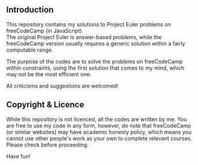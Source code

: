 ## Introduction
This repository contains my solutions to Project Euler problems on freeCodeCamp (in JavaScript).<br>
The original Project Euler is answer-based problems, while the freeCodeCamp version usually requires a generic solution within a fairly computable range.

The purpose of the codes are to solve the problems on freeCodeCamp within constraints, using the first solution that comes to my mind, which may not be the most efficient one.

All criticisms and suggestions are welcomed!

## Copyright & Licence
While this repository is not licenced, all the codes are written by me. You are free to use my code in any form, however, do note that freeCodeCamp (or similar websites) may have academic honesty policy, which means you cannot use other people's work as your own to complete relevant courses. Please check before proceeding.

Have fun!
